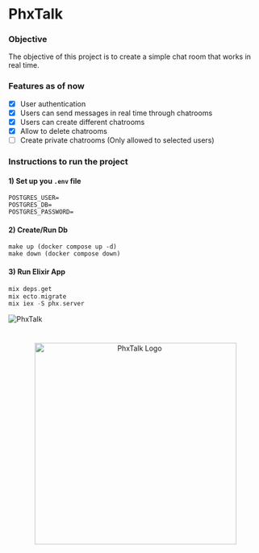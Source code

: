 # PhxTalk

### Objective
The objective of this project is to create a simple chat room that works in real time.

### Features as of now
- [x] User authentication
- [x] Users can send messages in real time through chatrooms
- [x] Users can create different chatrooms
- [x] Allow to delete chatrooms
- [ ] Create private chatrooms (Only allowed to selected users)

### Instructions to run the project

#### 1) Set up you ```.env``` file
``` env
POSTGRES_USER=
POSTGRES_DB=
POSTGRES_PASSWORD=
```

#### 2) Create/Run Db
```
make up (docker compose up -d)
make down (docker compose down)
```

#### 3) Run Elixir App
``` elixir
mix deps.get
mix ecto.migrate
mix iex -S phx.server
```
![PhxTalk]()

<h1></h1>

<p align="center">
  <img src="https://github.com/user-attachments/assets/919eafac-c29c-46d1-bffa-f9c865f7211b", width="400", height="400", alt="PhxTalk Logo" /> 
</p>

